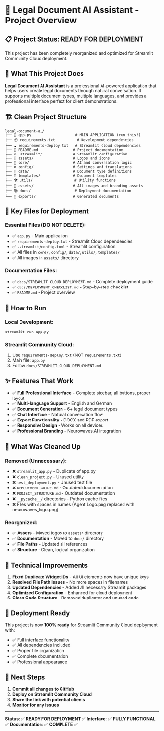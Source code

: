 # 🚀 Legal Document AI Assistant - Project Overview

## 📋 Project Status: **READY FOR DEPLOYMENT**

This project has been completely reorganized and optimized for Streamlit Community Cloud deployment.

## 🎯 What This Project Does

**Legal Document AI Assistant** is a professional AI-powered application that helps users create legal documents through natural conversation. It supports multiple document types, multiple languages, and provides a professional interface perfect for client demonstrations.

## 🏗️ Clean Project Structure

```
legal-document-ai/
├── 🚀 app.py                    # MAIN APPLICATION (run this!)
├── 📦 requirements.txt          # Development dependencies
├── ☁️ requirements-deploy.txt   # Streamlit Cloud dependencies
├── 📖 README.md                # Project documentation
├── ⚙️ .streamlit/              # Streamlit configuration
├── 🎨 assets/                  # Logos and icons
├── 🧠 core/                    # AI and conversation logic
├── ⚙️ config/                  # Settings and translations
├── 📄 data/                    # Document type definitions
├── 📝 templates/               # Document templates
├── 🛠️ utils/                   # Utility functions
├── 🎨 assets/                  # All images and branding assets
├── 📚 docs/                    # Deployment documentation
└── 📁 exports/                 # Generated documents
```

## 🔑 Key Files for Deployment

### **Essential Files (DO NOT DELETE):**
- ✅ `app.py` - Main application
- ✅ `requirements-deploy.txt` - Streamlit Cloud dependencies
- ✅ `.streamlit/config.toml` - Streamlit configuration
- ✅ All files in `core/`, `config/`, `data/`, `utils/`, `templates/`
- ✅ All images in `assets/` directory

### **Documentation Files:**
- ✅ `docs/STREAMLIT_CLOUD_DEPLOYMENT.md` - Complete deployment guide
- ✅ `docs/DEPLOYMENT_CHECKLIST.md` - Step-by-step checklist
- ✅ `README.md` - Project overview

## 🚀 How to Run

### **Local Development:**
```bash
streamlit run app.py
```

### **Streamlit Community Cloud:**
1. Use `requirements-deploy.txt` (NOT `requirements.txt`)
2. Main file: `app.py`
3. Follow `docs/STREAMLIT_CLOUD_DEPLOYMENT.md`

## ✨ Features That Work

- ✅ **Full Professional Interface** - Complete sidebar, all buttons, proper layout
- ✅ **Multi-language Support** - English and German
- ✅ **Document Generation** - 6+ legal document types
- ✅ **Chat Interface** - Natural conversation flow
- ✅ **Export Functionality** - DOCX and PDF export
- ✅ **Responsive Design** - Works on all devices
- ✅ **Professional Branding** - Neurowaves.AI integration

## 🧹 What Was Cleaned Up

### **Removed (Unnecessary):**
- ❌ `streamlit_app.py` - Duplicate of app.py
- ❌ `clean_project.py` - Unused utility
- ❌ `test_deployment.py` - Unused test file
- ❌ `DEPLOYMENT_GUIDE.md` - Outdated documentation
- ❌ `PROJECT_STRUCTURE.md` - Outdated documentation
- ❌ `__pycache__/` directories - Python cache files
- ❌ Files with spaces in names (Agent Logo.png replaced with neurowaves_logo.png)

### **Reorganized:**
- ✅ **Assets** - Moved logos to `assets/` directory
- ✅ **Documentation** - Moved to `docs/` directory
- ✅ **File Paths** - Updated all references
- ✅ **Structure** - Clean, logical organization

## 🔧 Technical Improvements

1. **Fixed Duplicate Widget IDs** - All UI elements now have unique keys
2. **Resolved File Path Issues** - No more spaces in filenames
3. **Updated Dependencies** - Added all necessary Streamlit packages
4. **Optimized Configuration** - Enhanced for cloud deployment
5. **Clean Code Structure** - Removed duplicates and unused code

## 📱 Deployment Ready

This project is now **100% ready** for Streamlit Community Cloud deployment with:
- ✅ Full interface functionality
- ✅ All dependencies included
- ✅ Proper file organization
- ✅ Complete documentation
- ✅ Professional appearance

## 🎯 Next Steps

1. **Commit all changes to GitHub**
2. **Deploy on Streamlit Community Cloud**
3. **Share the link with potential clients**
4. **Monitor for any issues**

---

**Status**: ✅ **READY FOR DEPLOYMENT** ✅
**Interface**: ✅ **FULLY FUNCTIONAL** ✅
**Documentation**: ✅ **COMPLETE** ✅
